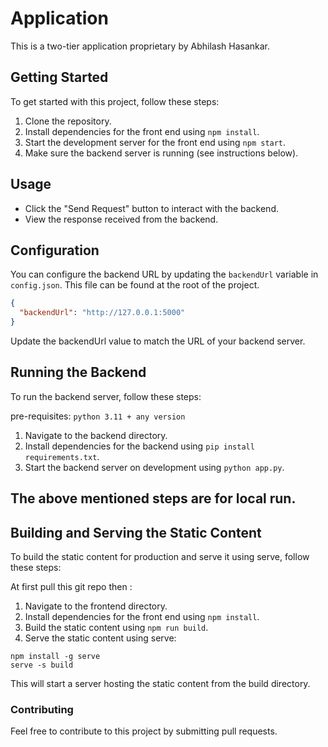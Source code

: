 # Application

This is a two-tier application proprietary by Abhilash Hasankar.

## Getting Started

To get started with this project, follow these steps:


1. Clone the repository.
2. Install dependencies for the front end using `npm install`.
3. Start the development server for the front end using `npm start`.
4. Make sure the backend server is running (see instructions below).

## Usage

- Click the "Send Request" button to interact with the backend.
- View the response received from the backend.

## Configuration

You can configure the backend URL by updating the `backendUrl` variable in `config.json`. This file can be found at the root of the project.

```json
{
  "backendUrl": "http://127.0.0.1:5000"
}
```

Update the backendUrl value to match the URL of your backend server.

## Running the Backend
To run the backend server, follow these steps:

pre-requisites: `python 3.11 + any version`

1. Navigate to the backend directory.
2. Install dependencies for the backend using `pip install requirements.txt`.
3. Start the backend server on development using `python app.py`.

## The above mentioned steps are for local run.


## Building and Serving the Static Content
To build the static content for production and serve it using serve, follow these steps:

At first pull this git repo then :

1. Navigate to the frontend directory.
2. Install dependencies for the front end using `npm install`.
3. Build the static content using `npm run build`.
4. Serve the static content using serve:
```
npm install -g serve
serve -s build
```

This will start a server hosting the static content from the build directory. 

### Contributing
Feel free to contribute to this project by submitting pull requests.


